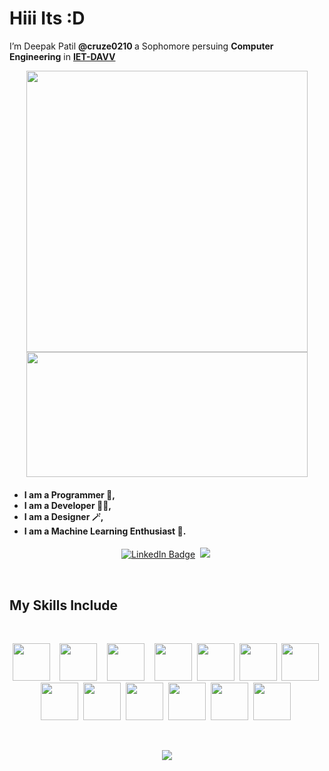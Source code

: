 


<h1>Hiii Its :D</h1>






<p>I’m Deepak Patil <strong>@cruze0210 </strong> a Sophomore persuing <strong> Computer Engineering</strong> in <strong><a href="https://www.ietdavv.edu.in/">IET-DAVV </a></strong>


<p align="center">
  <img src="https://media.tenor.com/UttC4AITYR4AAAAd/full-stack-developer.gif" width="450" />
   <img src="https://www.holopin.io/_next/image?url=%2Fapi%2Fuser%2Fboard%3Fuser%3Ddeepakkpatil&w=3840&q=75" width="450" height="200" />
  
</p>



<h4>
  
* I am a Programmer 📝,
* I am a Developer 👨‍💻,
* I am a Designer 🪄,
* I am a Machine Learning Enthusiast 🧩.

</h4>

<p align="center">
<a href="https://www.linkedin.com/in/deepak-patil-1625a8175/"><img src="https://img.shields.io/badge/-@deepakpatil-0077B5?style=flat-square&amp;labelColor=0077B5&amp;logo=LinkedIn&amp;link=https://www.linkedin.com/in/deepak-patil-1625a8175/" alt="LinkedIn Badge"></a>&nbsp;
<a href = "mailto:depuadi94@gmail.com"><img src="https://img.shields.io/badge/-@deepuadi94@gmail.com-D14836?style=flat-square&amp;&logo=gmail&logoColor=white"/></a>&nbsp;
</p>

&nbsp; &nbsp;
<br />

<left></left>

<h2>My Skills Include</h2>
<br />
<p align="center">
<img src="https://img.icons8.com/color/2x/c-plus-plus-logo.png" width="60" />&nbsp &nbsp
<img src="https://img.icons8.com/office/2x/react.png" width="60" />&nbsp &nbsp
<img src="https://img.icons8.com/color/2x/html-5.png" width="60" />&nbsp &nbsp
<img src="https://img.icons8.com/fluency/2x/css3.png" width="60" />&nbsp
<img src="https://img.icons8.com/color/2x/javascript.png" width="60" />&nbsp
<img src="https://img.icons8.com/color/2x/android-studio--v3.png" width="60" />&nbsp
<img src="https://img.icons8.com/color/2x/java-coffee-cup-logo.png" width="60" />&nbsp
<img src="https://img.icons8.com/color/2x/python.png" width="60" />&nbsp
<img src="https://img.icons8.com/color/2x/figma.png" width="60" />&nbsp
<img src="https://img.icons8.com/external-tal-revivo-color-tal-revivo/2x/external-netlify-a-cloud-computing-company-that-offers-hosting-and-serverless-backend-services-for-static-websites-logo-color-tal-revivo.png" width="60" />&nbsp
<img src="https://img.icons8.com/color/2x/firebase.png" width="60" />&nbsp
<img src="https://img.icons8.com/color/2x/git.png" width="60" />&nbsp
 <img src="https://img.icons8.com/color/2x/nodejs.png" width="60" />&nbsp
</p>
<br />
  
  <p align="center">
    <a href="https://git.io/streak-stats"><img src="https://github-readme-streak-stats.herokuapp.com?user=DeepakkPatil&mode=weekly"/></a>
</p>
